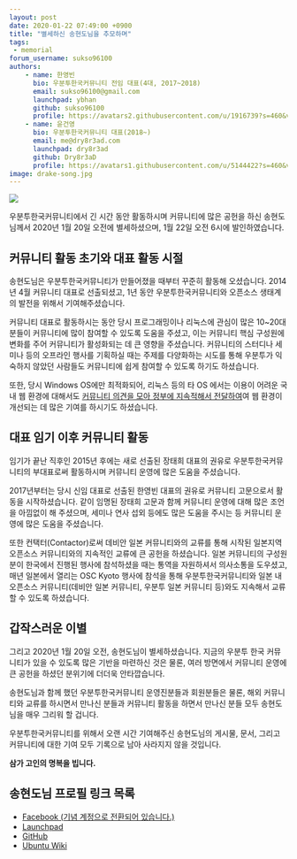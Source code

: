 ```yaml
---
layout: post
date: 2020-01-22 07:49:00 +0900
title: "별세하신 송현도님을 추모하며"
tags:
 - memorial
forum_username: sukso96100
authors:
    - name: 한영빈
      bio: 우분투한국커뮤니티 전임 대표(4대, 2017~2018)
      email: sukso96100@gmail.com
      launchpad: ybhan
      github: sukso96100
      profile: https://avatars2.githubusercontent.com/u/1916739?s=460&v=4
    - name: 윤건영
      bio: 우분투한국커뮤니티 대표(2018~)
      email: me@dry8r3ad.com
      launchpad: dry8r3ad
      github: Dry8r3aD
      profile: https://avatars1.githubusercontent.com/u/5144422?s=460&v=4
image: drake-song.jpg
---
```


![](drake-song.jpg)

우분투한국커뮤니티에서 긴 시간 동안 활동하시며 커뮤니티에 많은 공헌을 하신 송현도님께서 2020년 1월 20일 오전에 별세하셨으며, 1월 22일 오전 6시에 발인하였습니다.


## 커뮤니티 활동 초기와 대표 활동 시절

송현도님은 우분투한국커뮤니티가 만들어졌을 때부터 꾸준히 활동해 오셨습니다. 2014년 4월 커뮤니티 대표로 선출되셨고, 1년 동안 우분투한국커뮤니티와 오픈소스 생태계의 발전을 위해서 기여해주셨습니다.

커뮤니티 대표로 활동하시는 동안 당시 프로그래밍이나 리눅스에 관심이 많은 10~20대분들이 커뮤니티에 많이 참여할 수 있도록 도움을 주셨고, 이는 커뮤니티 핵심 구성원에 변화를 주어 커뮤니티가 활성화되는 데 큰 영향을 주셨습니다. 커뮤니티의 스터디나 세미나 등의 오프라인 행사를 기획하실 때는 주제를 다양화하는 시도를 통해 우분투가 익숙하지 않았던 사람들도 커뮤니티에 쉽게 참여할 수 있도록 하기도 하셨습니다.

또한, 당시 Windows OS에만 최적화되어, 리눅스 등의 타 OS 에서는 이용이 어려운 국내 웹 환경에 대해서도 [커뮤니티 의견을 모아 정부에 지속적해서 전달하여](https://forum.ubuntu-kr.org/viewtopic.php?f=4&t=27002&p=121753#p121753)여 웹 환경이 개선되는 데 많은 기여를 하시기도 하셨습니다.


## 대표 임기 이후 커뮤니티 활동

임기가 끝난 직후인 2015년 후에는 새로 선출된 장태희 대표의 권유로 우분투한국커뮤니티의 부대표로써 활동하시며 커뮤니티 운영에 많은 도움을 주셨습니다.

2017년부터는 당시 신임 대표로 선출된 한영빈 대표의 권유로 커뮤니티 고문으로서 활동을 시작하셨습니다. 같이 임명된 장태희 고문과 함께 커뮤니티 운영에 대해 많은 조언을 아낌없이 해 주셨으며, 세미나 연사 섭외 등에도 많은 도움을 주시는 등 커뮤니티 운영에 많은 도움을 주셨습니다.

또한 컨택터(Contactor)로써 데비안 일본 커뮤니티와의 교류를 통해 시작된 일본지역 오픈소스 커뮤니티와의 지속적인 교류에 큰 공헌을 하셨습니다. 일본 커뮤니티의 구성원분이 한국에서 진행된 행사에 참석하셨을 때는 통역을 자원하셔서 의사소통을 도우셨고, 매년 일본에서 열리는 OSC Kyoto 행사에 참석을 통해 우분투한국커뮤니티와 일본 내 오픈소스 커뮤니티(데비안 일본 커뮤니티, 우분투 일본 커뮤니티 등)와도 지속해서 교류할 수 있도록 하셨습니다.


## 갑작스러운 이별

그리고 2020년 1월 20일 오전, 송현도님이 별세하셨습니다. 지금의 우분투 한국 커뮤니티가 있을 수 있도록 많은 기반을 마련하신 것은 물론, 여러 방면에서 커뮤니티 운영에 큰 공헌을 하셨던 분위기에 더더욱 안타깝습니다.

송현도님과 함께 했던 우분투한국커뮤니티 운영진분들과 회원분들은 물론, 해외 커뮤니티와 교류를 하시면서 만나신 분들과 커뮤니티 활동을 하면서 만나신 분들 모두 송현도님을 매우 그리워 할 겁니다.

우분투한국커뮤니티를 위해서 오랜 시간 기여해주신 송현도님의 게시물, 문서, 그리고 커뮤니티에 대한 기여 모두 기록으로 남아 사라지지 않을 것입니다.

**삼가 고인의 명복을 빕니다.**

## 송현도님 프로필 링크 목록
- [Facebook (기념 계정으로 전환되어 있습니다.)](https://fb.me/drakekr)
- [Launchpad](https://launchpad.net/~drakekr)
- [GitHub](https://github.com/drakekr)
- [Ubuntu Wiki](https://wiki.ubuntu.com/Drake%20Song)